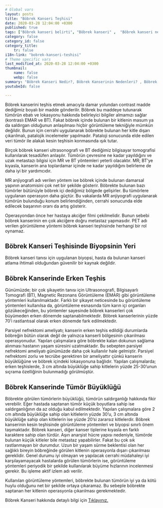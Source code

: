 ```yaml
---
# Global vars
layout: posts
title: "Böbrek Kanseri Teşhisi"
date: 2020-03-28 12:04:00 +0300
published: true
tags: ["Böbrek kanseri belirti", "Böbrek kanseri" ,  "Böbrek kanseri nedir", "Böbrek kanserinin nedeni", "Böbrek kanseri erken teşhis", "Böbrek kanseri tümör büyüklüğü", "Böbrek kisti nedir", "Parsiyel Nefrektomi", "Böbrek kanseri komplikasyonu", "Böbrek Kanseri Ameliyatı Sonrası" , "Böbrek Kanseri Ameliyatı yan etkileri" ,"Böbreğin görevi nedir" , "Böbrek kanseri belirti" , "Böbrek kanseri teşhis", "Böbrek Kanseri Ameliyatı", "Parsiyel Nefrektomi nedir" , "Parsiyel nefrektomi ameliyatı" ,"Böbrek kanseri açık ameliyatı" , " Böbrek kanseri kapalı ameliyatı" , "Radikal nefrektomi ameliyatı" , "Radikal nefrektomi"]
category: false
category_id: false
category_title:
    tr: false
i18n-link: "bobrek-kanseri-teshisi"
# Theme specific vars
last_modified_at: 2020-03-28 12:04:00 +0300
thumbnail:
    name: false
    webp: false
summary: "Böbrek Kanseri Nedir?, Böbrek Kanserinin Nedenleri? , Böbrek Kanseri Belirtileri, Böbrek Kanserinde Erken Teşhis, Böbrek Kisti Nedir?, Böbrek Kanserinde Tümör Büyüklüğü, Böbrek Kanseri Ameliyatı, Parsiyel Nefrektomi Nedir?, Parsiyel Nefrektomi Ameliyatı, Böbrek Kanseri Ameliyatı Sonrası?,  Radikal Nefrektomi Ameliyatı?"
youtubeId: false

---
```






Böbrek kanserini teşhis etmek amacıyla damar yolundan contrast madde dediğimiz boyalı bir madde gönderilir. Böbrek bu maddeye tutunarak tümörün ebatı ve lokasyonu hakkında belirleyici bilgiler almamızı sağlar (kontraslı EMAR ve BT). Fakat böbrek içinde bulunan bir kitlenin masum ya da saldırgan olduğunun anlaşılması hiçbir görüntüleme tekniğiyle mümkün değildir. Bunun için cerrahi uygulanarak böbrekte bulunan her kitle dışarı çıkarılmalı, patalojik incelemeler yapılmadır. Pataloji sonucunda elde edilen veri tümör ile alakalı kesin teşhisin konmasında ışık tutar.

Birçok böbrek kanseri ultrasonografi ve BT dediğimiz bilgisayar tomografisi kullanılarak tesadüfen anlaşılır. Tümörün çevresine ne kadar yayıldığını ve uzak metastazı bilgisi için MR ve BT yöntemleri yeterli olacaktır. MR; BT’ye kıyasla, kanserin ana toplardamar içinde ne kadar yayıldığını belirleme de daha iyi bir yardımcıdır.

MR anjiyografi adı verilen yöntem ise böbrek içinde bulunan damarsal yapının anatomisini çok net bir şekilde gösterir. Böbrekte bulunan bazı tümörler bütünüyle böbrek içi dediğimiz bölgede gelişirler. Bu tümörlere uygulanan operasyon daha güçtür. Bu vakalarda MR anjiyografi uygulanarak tümörün bulunduğu konum belirlendiğinden, cerrahi sonucunda elde edilecek başarının oranı da artış gösterir.

Operasyondan önce her hastaya akciğer filmi çekilmelidir. Bunun sebebi böbrek kanserinin en çok akciğere doğru metastaz yapmasıdır. PET adı verilen görüntüleme yöntemi böbrek kanseri teşhisinde herhangi bir rol oynamaz.

## Böbrek Kanseri Teşhisinde Biyopsinin Yeri

Böbrek kanseri tanısı için uygulanan biyopsi, hasta da bulunan kanseri atlama ihtimali olduğundan güvenilir bir kaynak değildir.

## Böbrek Kanserinde Erken Teşhis

Günümüzde; bir çok şikayetin tanısı için Ultrasonografi, Bilgisayarlı Tomografi (BT), Magnetic Rezonans Görüntüleme (EMAR) gibi görüntüleme yöntemleri kullanılmaktadır. Farklı bir şikayet neticesinde bu görüntüleme yöntemleri kullanılsa da, görüntüleme esnasında tüm karın içi organları gözükeceğinden, bu yöntemler sayesinde böbrek kanserleri çok büyümeden erken dönemde saptanabilmektedir. Böbrek kanserlerinin yüzde 70’i rastlantısal olarak erken dönemde fark edilmektedir.

Parsiyel nefrektomi ameliyatı; kanserin erken teşhis edildiği durumlarda böbreğin bütün olarak değil de yalnızca kanserli bölgesinin çıkarılması operasyonudur. Yapılan çalışmalara göre böbrekte kalan dokunun sağlama alınması hastanın yaşam süresini uzatmaktadır. Bu sebepten parsiyel nefrektomi ameliyatı günümüzde daha çok kullanılır hale gelmiştir. Parsiyel nefrektomi zorlu ve tecrübe gerektiren bir ameliyattır çünkü kanserin büyüklüğüne ve böbrek içindeki lokasyonuna bağlıdır. Yapılan çalışmalarda; erken teşhislerde, 3 cm altında büyüklüğe sahip kitlelerin yüzde 25-30’unun sıçrama özelliğinin bulunmadığı görülmüştür.

## Böbrek Kanserinde Tümör Büyüklüğü

Böbrekte görülen tümörlerin büyüklüğü, tümörün saldırganlığı hakkında fikir verebilir. Eğer hastada saptanan tümör küçük boyutlara sahip ise saldırganlığının da az olduğu kabul edilmektedir. Yapılan çalışmalara göre 2 cm altında büyüklüğe sahip olan kitlelerin yüzde 30’u, 3 cm altında büyüklüğe sahip olan kitlelerin ise yüzde 20’si zararsız kitlelerdir. Böbrek kanserinin kesin teşhisinde görüntüleme yöntemleri ve biyopsi sınırlı önem taşımaktadır. Böbrek kanseri, diğer kanser tiplerine kıyasla en farklı karaktere sahip olan türdür. Aşırı anarşist hücre yapısı nedeniyle, tümörde bulunan küçük kitleler bile metastaz yapabilirler. Fakat bu çok sık rastlanmayan bir durumdur. Uzun bir yaşam sürme beklentisi olan her sağlıklı bireyin böbreğinde görülen kitlenin operasyonla dışarı çıkarılması gereklidir. Genel durumu iyi olmayan ve yapılacak cerrahi müdahaleyi iyi karşılayamayacak hastalarda görülen tümörlerin ise, görüntüleme yöntemleri periyodik bir şekilde kullanılarak büyüme hızlarının incelenmesi gerekir. Bu işleme aktif izlem adı verilir.

Kullanılan görüntüleme yöntemleri, böbrekte bulunan tümörün iyi ya da kötü huylu olduğunu net bir şekilde ortaya çıkaramaz. Bu sebeple böbrekte saptanan her kitlenin operasyonla çıkarılması gerekmektedir.



Böbrek Kanseri hakkında detaylı bilgi için [Tıklayınız.](https://www.onoluroloji.com/bobrek-kanseri)
